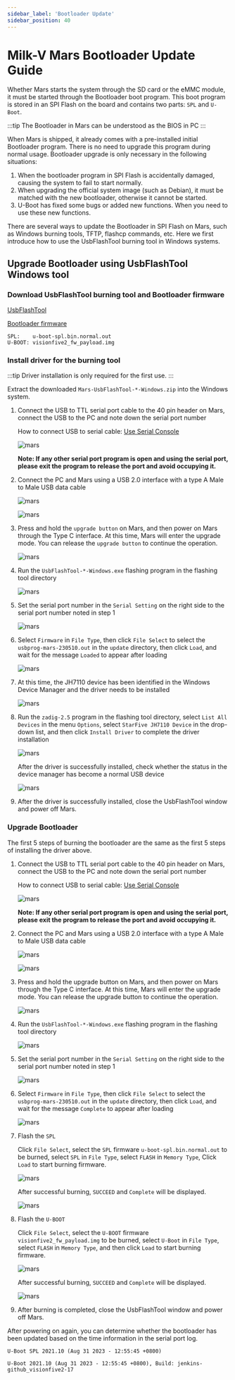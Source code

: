 ```yaml
---
sidebar_label: 'Bootloader Update'
sidebar_position: 40
---
```


# Milk-V Mars Bootloader Update Guide

Whether Mars starts the system through the SD card or the eMMC module, it must be started through the Bootloader boot program. This boot program is stored in an SPI Flash on the board and contains two parts: `SPL` and `U-Boot`.

:::tip
The Bootloader in Mars can be understood as the BIOS in PC
:::

When Mars is shipped, it already comes with a pre-installed initial Bootloader program. There is no need to upgrade this program during normal usage. Bootloader upgrade is only necessary in the following situations:

1. When the bootloader program in SPI Flash is accidentally damaged, causing the system to fail to start normally.
2. When upgrading the official system image (such as Debian), it must be matched with the new bootloader, otherwise it cannot be started.
3. U-Boot has fixed some bugs or added new functions. When you need to use these new functions.

There are several ways to update the Bootloader in SPI Flash on Mars, such as Windows burning tools, TFTP, flashcp commands, etc. Here we first introduce how to use the UsbFlashTool burning tool in Windows systems.

## Upgrade Bootloader using UsbFlashTool Windows tool

### Download UsbFlashTool burning tool and Bootloader firmware

[UsbFlashTool](https://github.com/milkv-mars/mars-tools/blob/main/Mars-UsbFlashTool-v2.4-Windows.zip)

[Bootloader firmware](https://github.com/milkv-mars/mars-buildroot-sdk/releases)

```
SPL:    u-boot-spl.bin.normal.out
U-BOOT: visionfive2_fw_payload.img
```

### Install driver for the burning tool

:::tip
Driver installation is only required for the first use.
:::

Extract the downloaded `Mars-UsbFlashTool-*-Windows.zip` into the Windows system.

1. Connect the USB to TTL serial port cable to the 40 pin header on Mars, connect the USB to the PC and note down the serial port number

   How to connect USB to serial cable: [Use Serial Console](https://milkv.io/docs/mars/getting-satrted/setup#use-serial-console)

   ![mars](/docs/mars/mars-usb-flash-tool_02.png)

   **Note: If any other serial port program is open and using the serial port, please exit the program to release the port and avoid occupying it.**

2. Connect the PC and Mars using a USB 2.0 interface with a type A Male to Male USB data cable

   ![mars](/docs/mars/usba2usba.jpg)

   ![mars](/docs/mars/mars-usb-port-a.jpg)

3. Press and hold the `upgrade button` on Mars, and then power on Mars through the Type C interface. At this time, Mars will enter the upgrade mode. You can release the `upgrade button` to continue the operation.

   ![mars](/docs/mars/mars-upgrade-key.jpg)

4. Run the `UsbFlashTool-*-Windows.exe` flashing program in the flashing tool directory

   ![mars](/docs/mars/mars-usb-flash-tool_05.png)

5. Set the serial port number in the `Serial Setting` on the right side to the serial port number noted in step 1

   ![mars](/docs/mars/mars-usb-flash-tool_06.png)

6. Select `Firmware` in `File Type`, then click `File Select` to select the `usbprog-mars-230510.out` in the `update` directory, then click `Load`, and wait for the message `Loaded` to appear after loading

   ![mars](/docs/mars/mars-usb-flash-tool_07.png)

7. At this time, the JH7110 device has been identified in the Windows Device Manager and the driver needs to be installed

   ![mars](/docs/mars/mars-usb-flash-tool_08.png)

8. Run the `zadig-2.5` program in the flashing tool directory, select `List All Devices` in the menu `Options`, select `StarFive JH7110 Device` in the drop-down list, and then click `Install Driver` to complete the driver installation

   ![mars](/docs/mars/mars-usb-flash-tool_09.png)

   After the driver is successfully installed, check whether the status in the device manager has become a normal USB device

   ![mars](/docs/mars/mars-usb-flash-tool_10.png)

9. After the driver is successfully installed, close the UsbFlashTool window and power off Mars.

### Upgrade Bootloader

The first 5 steps of burning the bootloader are the same as the first 5 steps of installing the driver above.

1. Connect the USB to TTL serial port cable to the 40 pin header on Mars, connect the USB to the PC and note down the serial port number

   How to connect USB to serial cable: [Use Serial Console](https://milkv.io/docs/mars/getting-satrted/setup#use-serial-console)

   ![mars](/docs/mars/mars-usb-flash-tool_02.png)

   **Note: If any other serial port program is open and using the serial port, please exit the program to release the port and avoid occupying it.**

2. Connect the PC and Mars using a USB 2.0 interface with a type A Male to Male USB data cable

   ![mars](/docs/mars/usba2usba.jpg)

   ![mars](/docs/mars/mars-usb-port-a.jpg)

3. Press and hold the upgrade button on Mars, and then power on Mars through the Type C interface. At this time, Mars will enter the upgrade mode. You can release the upgrade button to continue the operation.

   ![mars](/docs/mars/mars-upgrade-key.jpg)

4. Run the `UsbFlashTool-*-Windows.exe` flashing program in the flashing tool directory

   ![mars](/docs/mars/mars-usb-flash-tool_05.png)

5. Set the serial port number in the `Serial Setting` on the right side to the serial port number noted in step 1

   ![mars](/docs/mars/mars-usb-flash-tool_06.png)

6. Select `Firmware` in `File Type`, then click `File Select` to select the `usbprog-mars-230510.out` in the `update` directory, then click `Load`, and wait for the message `Complete` to appear after loading

   ![mars](/docs/mars/mars-usb-flash-tool_15.png)

7. Flash the `SPL`

   Click `File Select`, select the `SPL` firmware `u-boot-spl.bin.normal.out` to be burned, select `SPL` in `File Type`, select `FLASH` in `Memory Type`, Click `Load` to start burning firmware.

   ![mars](/docs/mars/mars-usb-flash-tool_16.png)

   After successful burning, `SUCCEED` and `Complete` will be displayed.

   ![mars](/docs/mars/mars-usb-flash-tool_17.png)

8. Flash the `U-BOOT`

   Click `File Select`, select the `U-BOOT` firmware `visionfive2_fw_payload.img` to be burned, select `U-Boot` in `File Type`, select `FLASH` in `Memory Type`, and then click `Load` to start burning firmware.

   ![mars](/docs/mars/mars-usb-flash-tool_18.png)

   After successful burning, `SUCCEED` and `Complete` will be displayed.

   ![mars](/docs/mars/mars-usb-flash-tool_19.png)

9. After burning is completed, close the UsbFlashTool window and power off Mars.


After powering on again, you can determine whether the bootloader has been updated based on the time information in the serial port log.

```
U-Boot SPL 2021.10 (Aug 31 2023 - 12:55:45 +0800)
```

```
U-Boot 2021.10 (Aug 31 2023 - 12:55:45 +0800), Build: jenkins-github_visionfive2-17
```
